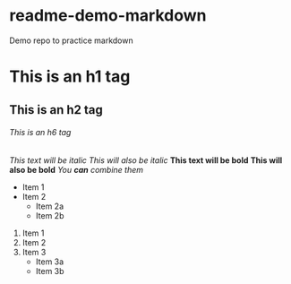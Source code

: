 # readme-demo-markdown
Demo repo to practice markdown

# This is an h1 tag
## This is an h2 tag
###### This is an h6 tag


*This text will be italic*
_This will also be italic_
**This text will be bold**
__This will also be bold__
*You **can** combine them*


* Item 1 
* Item 2  
  * Item 2a  
  * Item 2b

1. Item 1
2. Item 2
3. Item 3
   * Item 3a
   * Item 3b
